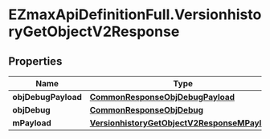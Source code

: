 # EZmaxApiDefinitionFull.VersionhistoryGetObjectV2Response

## Properties

Name | Type | Description | Notes
------------ | ------------- | ------------- | -------------
**objDebugPayload** | [**CommonResponseObjDebugPayload**](CommonResponseObjDebugPayload.md) |  | 
**objDebug** | [**CommonResponseObjDebug**](CommonResponseObjDebug.md) |  | [optional] 
**mPayload** | [**VersionhistoryGetObjectV2ResponseMPayload**](VersionhistoryGetObjectV2ResponseMPayload.md) |  | 


